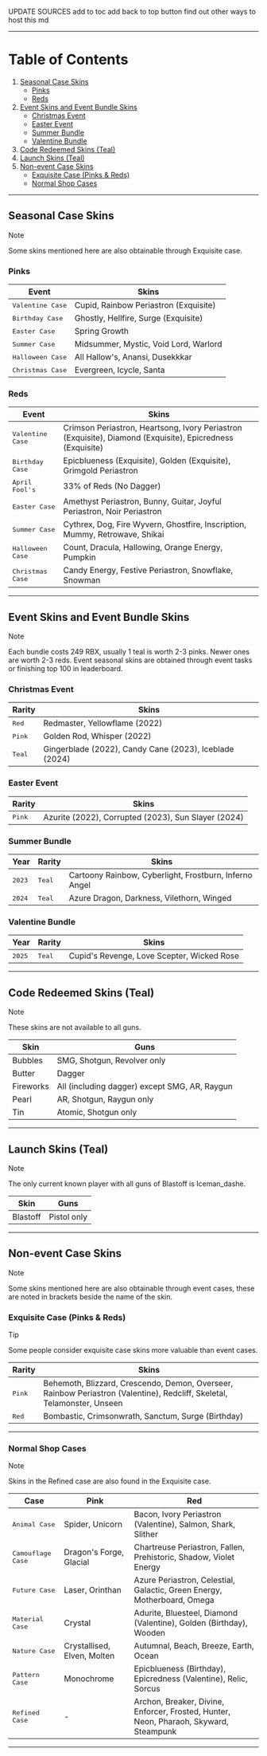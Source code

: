 UPDATE SOURCES add to toc add back to top button find out other ways to host this md

---

# Table of Contents  

1. [Seasonal Case Skins](#seasonal-case-skins)
   - [Pinks](#pinks)
   - [Reds](#reds)
2. [Event Skins and Event Bundle Skins](#event-skins-and-event-bundle-skins)
   - [Christmas Event](#christmas-event)
   - [Easter Event](#easter-event)
   - [Summer Bundle](#summer-bundle)
   - [Valentine Bundle](#valentine-bundle)
3. [Code Redeemed Skins (Teal)](#code-redeemed-skins-teal)
4. [Launch Skins (Teal)](#launch-skins-teal)
5. [Non-event Case Skins](#non-event-case-skins)
   - [Exquisite Case (Pinks & Reds)](#exquisite-case-pinks--reds)
   - [Normal Shop Cases](#normal-shop-cases)

---

## Seasonal Case Skins

> [!NOTE]
> Some skins mentioned here are also obtainable through Exquisite case.

### Pinks

| Event                     | Skins                                 |
|---------------------------|---------------------------------------|
| <kbd>Valentine Case</kbd> | Cupid, Rainbow Periastron (Exquisite) |
| <kbd>Birthday Case</kbd>  | Ghostly, Hellfire, Surge (Exquisite)  |
| <kbd>Easter Case</kbd>    | Spring Growth                         |
| <kbd>Summer Case</kbd>    | Midsummer, Mystic, Void Lord, Warlord |
| <kbd>Halloween Case</kbd> | All Hallow's, Anansi, Dusekkkar       |
| <kbd>Christmas Case</kbd> | Evergreen, Icycle, Santa              |

### Reds

| Event                     | Skins                                                                                                     |
|---------------------------|-----------------------------------------------------------------------------------------------------------|
| <kbd>Valentine Case</kbd> | Crimson Periastron, Heartsong, Ivory Periastron (Exquisite), Diamond (Exquisite), Epicredness (Exquisite) |
| <kbd>Birthday Case</kbd>  | Epicblueness (Exquisite), Golden (Exquisite), Grimgold Periastron                                         |
| <kbd>April Fool's</kbd>   | 33% of Reds (No Dagger)                                                                                   |
| <kbd>Easter Case</kbd>    | Amethyst Periastron, Bunny, Guitar, Joyful Periastron, Noir Periastron                                    |
| <kbd>Summer Case</kbd>    | Cythrex, Dog, Fire Wyvern, Ghostfire, Inscription, Mummy, Retrowave, Shikai                               |
| <kbd>Halloween Case</kbd> | Count, Dracula, Hallowing, Orange Energy, Pumpkin                                                         |
| <kbd>Christmas Case</kbd> | Candy Energy, Festive Periastron, Snowflake, Snowman                                                      |

---

## Event Skins and Event Bundle Skins

> [!NOTE]
> Each bundle costs 249 RBX, usually 1 teal is worth 2-3 pinks. Newer ones are worth 2-3 reds.
> Event seasonal skins are obtained through event tasks or finishing top 100 in leaderboard.

### Christmas Event

| Rarity          | Skins                                                  |
|-----------------|--------------------------------------------------------|
| <kbd>Red</kbd>  | Redmaster, Yellowflame (2022)                          |
| <kbd>Pink</kbd> | Golden Rod, Whisper (2022)                             |
| <kbd>Teal</kbd> | Gingerblade (2022), Candy Cane (2023), Iceblade (2024) |

### Easter Event

| Rarity          | Skins                                               |
|-----------------|-----------------------------------------------------|
| <kbd>Pink</kbd> | Azurite (2022), Corrupted (2023), Sun Slayer (2024) |

### Summer Bundle

| Year            | Rarity          | Skins                                                  |
|-----------------|-----------------|--------------------------------------------------------|
| <kbd>2023</kbd> | <kbd>Teal</kbd> | Cartoony Rainbow, Cyberlight, Frostburn, Inferno Angel |
| <kbd>2024</kbd> | <kbd>Teal</kbd> | Azure Dragon, Darkness, Vilethorn, Winged              |

### Valentine Bundle

| Year            | Rarity           | Skins                                      |
|-----------------|------------------|--------------------------------------------|
| <kbd>2025</kbd> | <kbd>Teal</kbd>  | Cupid's Revenge, Love Scepter, Wicked Rose |

---

## Code Redeemed Skins (Teal)

> [!NOTE]
> These skins are not available to all guns.

| Skin      | Guns                                          |
|-----------|-----------------------------------------------|
| Bubbles   | SMG, Shotgun, Revolver only                   |
| Butter    | Dagger                                        |
| Fireworks | All (including dagger) except SMG, AR, Raygun |
| Pearl     | AR, Shotgun, Raygun only                      |
| Tin       | Atomic, Shotgun only                          |

---

## Launch Skins (Teal)

> [!NOTE]
> The only current known player with all guns of Blastoff is Iceman_dashe.

| Skin     | Guns        |
|----------|-------------|
| Blastoff | Pistol only |

---

## Non-event Case Skins

> [!NOTE]
> Some skins mentioned here are also obtainable through event cases, these are noted in brackets beside the name of the skin.

### Exquisite Case (Pinks & Reds)

> [!TIP]
> Some people consider exquisite case skins more valuable than event cases.

| Rarity          | Skins                                                                                                                   |
|-----------------|-------------------------------------------------------------------------------------------------------------------------|
| <kbd>Pink</kbd> | Behemoth, Blizzard, Crescendo, Demon, Overseer, Rainbow Periastron (Valentine), Redcliff, Skeletal, Telamonster, Unseen |
| <kbd>Red</kbd>  | Bombastic, Crimsonwrath, Sanctum, Surge (Birthday)                                                                      |

---

### Normal Shop Cases

> [!NOTE]
> Skins in the Refined case are also found in the Exquisite case.

| Case                       | Pink                        | Red                                                                                   |
|----------------------------|-----------------------------|---------------------------------------------------------------------------------------|
| <kbd>Animal Case</kbd>     | Spider, Unicorn             | Bacon, Ivory Periastron (Valentine), Salmon, Shark, Slither                           |
| <kbd>Camouflage Case</kbd> | Dragon's Forge, Glacial     | Chartreuse Periastron, Fallen, Prehistoric, Shadow, Violet Energy                     |
| <kbd>Future Case</kbd>     | Laser, Orinthan             | Azure Periastron, Celestial, Galactic, Green Energy, Motherboard, Omega               |
| <kbd>Material Case</kbd>   | Crystal                     | Adurite, Bluesteel, Diamond (Valentine), Golden (Birthday), Wooden                    |
| <kbd>Nature Case</kbd>     | Crystallised, Elven, Molten | Autumnal, Beach, Breeze, Earth, Ocean                                                 |
| <kbd>Pattern Case</kbd>    | Monochrome                  | Epicblueness (Birthday), Epicredness (Valentine), Relic, Sorcus                       |
| <kbd>Refined Case</kbd>    | -                           | Archon, Breaker, Divine, Enforcer, Frosted, Hunter, Neon, Pharaoh, Skyward, Steampunk |

---
